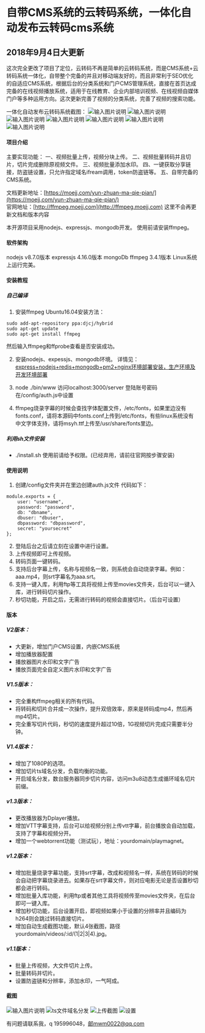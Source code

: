 # 自带CMS系统的云转码系统，一体化自动发布云转码cms系统

## 2018年9月4日大更新
这次完全更改了项目了定位，云转码不再是简单的云转码系统，而是CMS系统+云转码系统一体化，自带整个完备的并且对移动端友好的，而且非常利于SEO优化的自适应CMS系统，根据后台的分类系统和门户CMS管理系统，直接在首页达成完备的在线视频播放系统，适用于在线教育、企业内部培训视频、在线视频自媒体门户等多种运用方向。这次更新完善了视频的分类系统，完善了视频的搜索功能。

一体化自动发布云转码系统截图：
![输入图片说明](https://images.gitee.com/uploads/images/2018/0904/192811_2f198ea3_145248.jpeg "在这里输入图片标题")
![输入图片说明](https://images.gitee.com/uploads/images/2018/0904/192833_58d6b693_145248.jpeg "FireShot Capture 3 - 在线教育，美丽人生 - http___localhost_3000_.jpg")
![输入图片说明](https://images.gitee.com/uploads/images/2018/0904/192842_6a95e52a_145248.jpeg "FireShot Capture 4 - 门户cms设置 - http___localhost_3000_admin_portal.jpg")
![输入图片说明](https://images.gitee.com/uploads/images/2018/0904/192851_cfc5123c_145248.jpeg "FireShot Capture 5 - 分类管理 - http___localhost_3000_admin_categories.jpg")
![输入图片说明](https://images.gitee.com/uploads/images/2018/0904/192907_42fa526f_145248.jpeg "FireShot Capture 6 - 全部电影库 - http___localhost_3000_admin_movies.jpg")
![输入图片说明](https://images.gitee.com/uploads/images/2018/0904/192931_5918d089_145248.jpeg "FireShot Capture 8 - [喵萌奶茶屋][繁体中文][与僧侣交合的色欲之_ - http___localhost_3000_movie_5b8e49643c3ee95a185469a7.jpg")
![输入图片说明](https://images.gitee.com/uploads/images/2018/0904/193021_c2a5a140_145248.jpeg "FireShot Capture 7 - [喵萌奶茶屋][繁体中文][与僧侣交合的色欲之_ - http___localhost_3000_movie_5b8e49643c3ee95a185469a7.jpg")

#### 项目介绍
主要实现功能：
一、视频批量上传，视频分块上传。
二、视频批量转码并且切片，切片完成删除原视频文件。
三、视频批量添加水印。
四、一键获取分享链接，防盗链设置，只允许指定域名ifream调用，token防盗链等。
五、自带完备的CMS系统。

文档更新地址：[https://moejj.com/yun-zhuan-ma-qie-pian/](https://moejj.com/yun-zhuan-ma-qie-pian/)   
官网地址：[http://ffmpeg.moejj.com](http://ffmpeg.moejj.com)
这里不会再更新文档和版本内容

本开源项目采用nodejs、expressjs、mongodb开发。
使用前请安装ffmpeg。

#### 软件架构
nodejs v8.7.0版本
expressjs 4.16.0版本
mongoDb
ffmpeg 3.4.1版本
Linux系统上运行完美。

#### 安装教程
##### 自己编译
1. 安装ffmpeg
Ubuntu16.04安装方法：

```
sudo add-apt-repository ppa:djcj/hybrid
sudo apt-get update  
sudo apt-get install ffmpeg  
```
然后输入ffmpeg和ffprobe查看是否安装成功。

2. 安装nodejs、expessjs、mongodb环境。
详情见：[express+nodejs+redis+mongodb+pm2+nginx环境部署安装，生产环境及开发环境部署](http://blog.sina.com.cn/s/blog_13e807ed00102wlxo.html)

3. node ./bin/www
访问localhost:3000/server
登陆账号密码在/config/auth.js中设置

4. ffmpeg烧录字幕的时候会查找字体配置文件，/etc/fonts，如果里边没有fonts.conf，请将本源码中fonts.conf上传到/etc/fonts，有些linux系统没有中文字体支持，请将msyh.ttf上传至/usr/share/fonts里边。

##### 利用sh文件安装
* ./install.sh 使用前请给予权限。(已经弃用，请前往官网按步骤安装)

#### 使用说明
1. 创建/config文件夹并在里边创建auth.js文件
代码如下：

```
module.exports = {
    user: "username",
    password: "password",
    db: "dbname",
    dbuser: "dbuser",
    dbpassword: "dbpassword",
    secret: "yoursecret"
};
```

2. 登陆后台之后请立刻在设置中进行设置。
3. 上传视频即可上传视频。
4. 转码页面一键转码。
5. 支持后台字幕上传，名称与视频名一致，则系统会自动烧录字幕。例如：aaa.mp4，则srt字幕名为aaa.srt。
6. 支持一键入库，利用ftp等工具将视频上传至movies文件夹，后台可以一键入库，进行转码切片操作。
7. 秒切功能，开启之后，无需进行转码的视频会直接切片。（后台可设置）

#### 版本
##### V2版本：
* 大更新，增加门户CMS设置，内嵌CMS系统
* 增加播放器配置
* 播放器图片水印和文字广告
* 播放页面完全自定义图片水印和文字广告

##### V1.5版本：
* 完全重构ffmpeg相关的所有代码。
* 将转码和切片合并成一次操作，提升双倍效率，原来是转码成mp4，然后再mp4切片。
* 完全重写切片代码，秒切的速度提升超过10倍，1G视频切片完成只需要半分钟。
  
##### V1.4版本：
* 增加了1080P的选项。
* 增加切片ts域名分发，负载均衡的功能。
* 开启域名分发，数台服务器同步切片内容，访问m3u8动态生成循环域名切片前缀。

##### v1.3版本：
* 更改播放器为Dplayer播放。
* 增加VTT字幕支持，后台可以给视频分别上传vtt字幕，前台播放会自动加载，支持了字幕和视频分开。
* 增加一个webtorrent功能（测试玩），地址：yourdomain/playmagnet。

##### v1.2版本：
* 增加批量烧录字幕功能，支持srt字幕，改成和视频名一样，系统在转码的时候会自动把字幕烧录进去。如果存在srt字幕文件，则对应电影无论是否设置秒切都会进行转码。
* 增加批量入库功能，利用ftp或者其他工具将视频传至movies文件夹，在后台即可一键入库。
* 增加秒切功能，后台设置开启，即视频如果小于设置的分辨率并且编码为h264则会跳过转码直接切片。
* 增加自动生成截图功能，默认4张截图，路径yourdomain/videos/:id/(1|2|3|4).jpg。

##### v1.1版本：
* 批量上传视频，大文件切片上传。
* 批量转码并切片。
* 设置防盗链和分辨率，添加水印，一气呵成。


#### 截图
![输入图片说明](https://images.gitee.com/uploads/images/2018/0910/120203_ea18551d_145248.png "播放器设置 - http___localhost_3000_admin_bofangqi.png")
![ts文件域名分发](https://images.gitee.com/uploads/images/2018/0731/102414_be8e1a72_145248.jpeg "屏幕快照 2018-07-31 上午10.18.51.jpg")
![上传截图](https://gitee.com/uploads/images/2018/0606/185630_b769b67c_145248.jpeg "屏幕快照 2018-06-06 下午6.55.28.jpg")
![设置](https://images.gitee.com/uploads/images/2018/0731/102525_c3f5c8ae_145248.jpeg "屏幕快照 2018-07-31 上午10.18.37.jpg")

有问题请联系我，q 195996048，邮mwm0022@qq.com
